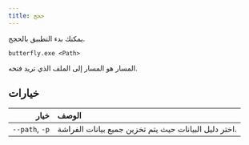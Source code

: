 ```yaml
---
title: حجج
---
```


يمكنك بدء التطبيق بالحجج.

`butterfly.exe <Path>`

المسار هو المسار إلى الملف الذي تريد فتحه.

## خيارات

|           خيار | الوصف                                                                 |
| -------------: | :-------------------------------------------------------------------- |
| `--path`, `-p` | اختر دليل البيانات حيث يتم تخزين جميع بيانات الفراشة. |
